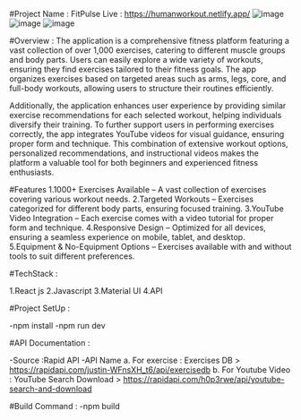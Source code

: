 #Project Name : FitPulse
Live : https://humanworkout.netlify.app/
![image](https://github.com/user-attachments/assets/017cfa0c-876b-4b9b-973d-9d209aa06791)
![image](https://github.com/user-attachments/assets/fd105701-61f6-4ca5-a5f1-0acd62746d17)
![image](https://github.com/user-attachments/assets/bfdcd572-b5c6-4988-a8ae-0d1f0c9a6dff)





#Overview :
The application is a comprehensive fitness platform featuring a vast collection of over 1,000 exercises, catering to different muscle groups and body parts. Users can easily explore a wide variety of workouts, ensuring they find exercises tailored to their fitness goals. The app organizes exercises based on targeted areas such as arms, legs, core, and full-body workouts, allowing users to structure their routines efficiently.

Additionally, the application enhances user experience by providing similar exercise recommendations for each selected workout, helping individuals diversify their training. To further support users in performing exercises correctly, the app integrates YouTube videos for visual guidance, ensuring proper form and technique. This combination of extensive workout options, personalized recommendations, and instructional videos makes the platform a valuable tool for both beginners and experienced fitness enthusiasts.

#Features
1.1000+ Exercises Available – A vast collection of exercises covering various workout needs.
2.Targeted Workouts – Exercises categorized for different body parts, ensuring focused training.
3.YouTube Video Integration – Each exercise comes with a video tutorial for proper form and technique.
4.Responsive Design – Optimized for all devices, ensuring a seamless experience on mobile, tablet, and desktop.
5.Equipment & No-Equipment Options – Exercises available with and without tools to suit different preferences.


#TechStack :

1.React js
2.Javascript
3.Material UI
4.API

#Project SetUp :

-npm install
-npm run dev

#API Documentation :

-Source :Rapid API
-API Name
a. For exercise : Exercises DB > https://rapidapi.com/justin-WFnsXH_t6/api/exercisedb
b. For Youtube Video : YouTube Search Download > https://rapidapi.com/h0p3rwe/api/youtube-search-and-download

#Build Command :
-npm build
